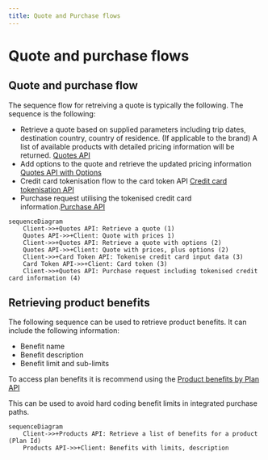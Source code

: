 ```yaml
---
title: Quote and Purchase flows
---
```


# Quote and purchase flows

## Quote and purchase flow

The sequence flow for retreiving a quote is typically the following. The sequence is the following:

 - Retrieve a quote based on supplied parameters including trip dates, destination country, country of residence. (If applicable to the brand) A list of available products with detailed pricing information will be returned. [Quotes API](/openapi/quotes/tag/Quote/paths/~1v1~1%7BbrandCode%7D~1quote/post/)
 - Add options to the quote and retrieve the updated pricing information [Quotes API with Options](openapi/quotes/tag/Quote/paths/~1v1~1%7BbrandCode%7D~1quotewithoptions/post/)
 - Credit card tokenisation flow to the card token API [Credit card tokenisation API](/openapi/cardtoken/operation/tokeniseCard/)
 - Purchase request utilising the tokenised credit card information.[Purchase API](/openapi/quotes/tag/Purchase/paths/~1v1~1%7BbrandCode%7D~1purchase/post/)

```mermaid
sequenceDiagram
    Client->>+Quotes API: Retrieve a quote (1)
    Quotes API->>+Client: Quote with prices 1)
    Client->>+Quotes API: Retrieve a quote with options (2)
    Quotes API->>+Client: Quote with prices, plus options (2)
    Client->>+Card Token API: Tokenise credit card input data (3)
    Card Token API->>+Client: Card token (3)
    Client->>+Quotes API: Purchase request including tokenised credit card information (4)
````

## Retrieving product benefits

The following sequence can be used to retrieve product benefits. It can include the following information:

 - Benefit name
 - Benefit description
 - Benefit limit and sub-limits

To access plan benefits it is recommend using the [Product benefits by Plan API](openapi/products/tag/Plan/paths/~1v1~1%7BbrandCode%7D~1plans~1%7BplanId%7D~1benefits/get/)

 This can be used to avoid hard coding benefit limits in integrated purchase paths.
```mermaid
sequenceDiagram
    Client->>+Products API: Retrieve a list of benefits for a product (Plan Id)
    Products API->>+Client: Benefits with limits, description
````

